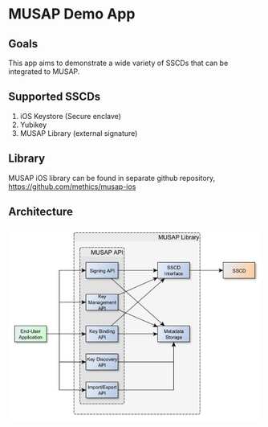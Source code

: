 # MUSAP Demo App


## Goals

This app aims to demonstrate a wide variety of SSCDs that can be integrated to MUSAP.

## Supported SSCDs

1. iOS Keystore (Secure enclave)
2. Yubikey
3. MUSAP Library (external signature)


## Library

MUSAP iOS library can be found in separate github repository, https://github.com/methics/musap-ios

## Architecture

![Musap Library](docs/musap-lib-overview.png)